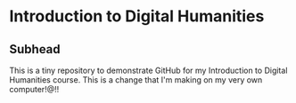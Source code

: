 # Introduction to Digital Humanities
## Subhead
This is a tiny repository to demonstrate GitHub for my Introduction to Digital Humanities course.
This is a change that I'm making on my very own computer!@!!
